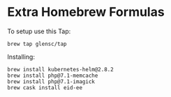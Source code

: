 # Extra Homebrew Formulas

To setup use this Tap:
```
brew tap glensc/tap
```

Installing:

```
brew install kubernetes-helm@2.8.2
brew install php@7.1-memcache
brew install php@7.1-imagick
brew cask install eid-ee
```
